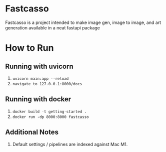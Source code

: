 # Fastcasso
Fastcasso is a project intended to make image gen, image to image, and art generation available in a neat fastapi package
# How to Run

## Running with uvicorn

1. `uvicorn main:app --reload`
2. `navigate to 127.0.0.1:8000/docs`

## Running with docker

1. `docker build -t getting-started .`
2. `docker run -dp 8000:8000 fastcasso`

## Additional Notes

1. Default settings / pipelines are indexed against Mac M1.